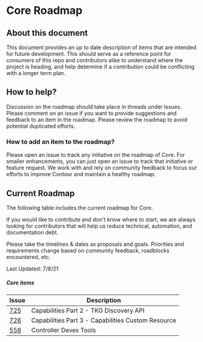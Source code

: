 # Core Roadmap

## About this document
This document provides an up to date description of items that are intended for future development. This should serve as a reference point for consumers of this repo and contributors alike to understand where the project is heading, and help determine if a contribution could be conflicting with a longer term plan.

## How to help?
Discussion on the roadmap should take place in threads under Issues. Please comment on an issue if you want to provide suggestions and feedback to an item in the roadmap. Please review the roadmap to avoid potential duplicated efforts.

### How to add an item to the roadmap?
Please open an issue to track any initiative on the roadmap of Core. For smaller enhancements, you can just open an issue to track that initiative or feature request. We work with and rely on community feedback to focus our efforts to improve Contour and maintain a healthy roadmap.

## Current Roadmap
The following table includes the current roadmap for Core.

If you would like to contribute and don't know where to start, we are always looking for contributors that will help us reduce technical, automation, and documentation debt.

Please take the timelines & dates as proposals and goals. Priorities and requirements change based on community feedback, roadblocks encountered, etc.

Last Updated: 7/8/21

##### Core items

|Issue|Description|
|---|---|
|[725](https://github.com/vmware-tanzu-private/core/issues/725)|Capabilities Part 2 - TKG Discovery API|
|[726](https://github.com/vmware-tanzu-private/core/issues/725)|Capabilities Part 3 - Capabilities Custom Resource|
|[558](https://github.com/vmware-tanzu-private/core/issues/558)|Controller Devex Tools|
